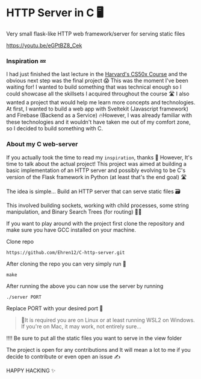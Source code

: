 # HTTP Server in C 🖥️
Very small flask-like HTTP web framework/server for serving static files

https://youtu.be/eGPtBZ8_Cek
### Inspiration 💤
I had just finished the last lecture in the [Harvard's CS50x Course](https://pll.harvard.edu/course/cs50-introduction-computer-science)
and the obvious next step was the final project 😱 This was the moment I've been waiting for! I wanted to build something that was technical enough so I could showcase all the skillsets I acquired throughout the course 🛣️ I also wanted a project that would help me learn more concepts and technologies. At first, I wanted to build a web app with Sveltekit (Javascript framework) and Firebase (Backend as a Service) 🔥However, I was already familiar with these technologies and it wouldn't have taken me out of my comfort zone, so I decided to build something with C.

### About my C web-server
If you actually took the time to read my `inspiration`, thanks 💖
However, It's time to talk about the actual project!
 This project was aimed at building a basic implementation of an HTTP server and possibly evolving to be C's version of the Flask framework in Python (at least that's the end goal) 🛣️
 
 The idea is simple...
 Build an HTTP server that can serve static files 🗃️
 
This involved building sockets, working with child processes, some string manipulation, and Binary Search Trees (for routing) 👷‍♂️
 
If you want to play around with the project first clone the repository and make sure you have GCC installed on your machine.

Clone repo

    https://github.com/Ehren12/C-http-server.git
 After cloning the repo you can very simply run 🐥
 

    make

After running the above you can now use the server by running

    ./server PORT
Replace PORT with your desired port 🔁
> 🔴It is required you are on Linux or at least running WSL2 on Windows. If you're on Mac, it may work, not entirely sure...


‼️‼️ Be sure to put all the static files you want to serve in the view folder

The project is open for any contributions and It will mean a lot to me if you decide to contribute or even open an issue ✍️

HAPPY HACKING ✨

 

